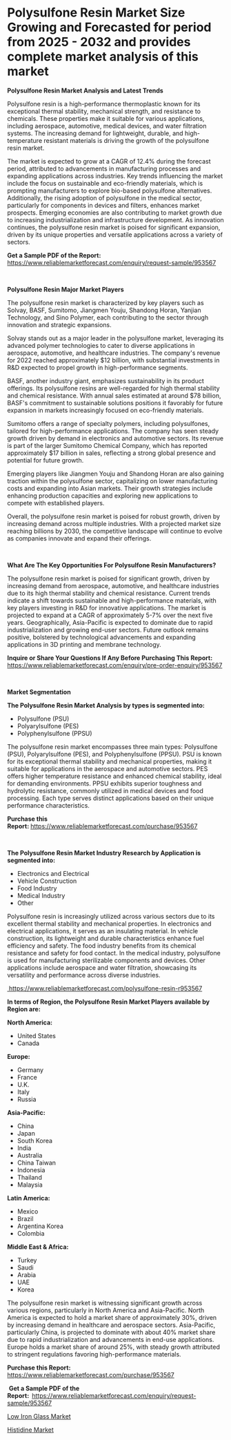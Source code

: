 <p><h1>Polysulfone Resin Market Size Growing and Forecasted for period from 2025 - 2032 and provides complete market analysis of this market</h1></p><p><strong>Polysulfone Resin Market Analysis and Latest Trends</strong></p>
<p><p>Polysulfone resin is a high-performance thermoplastic known for its exceptional thermal stability, mechanical strength, and resistance to chemicals. These properties make it suitable for various applications, including aerospace, automotive, medical devices, and water filtration systems. The increasing demand for lightweight, durable, and high-temperature resistant materials is driving the growth of the polysulfone resin market.</p><p>The market is expected to grow at a CAGR of 12.4% during the forecast period, attributed to advancements in manufacturing processes and expanding applications across industries. Key trends influencing the market include the focus on sustainable and eco-friendly materials, which is prompting manufacturers to explore bio-based polysulfone alternatives. Additionally, the rising adoption of polysulfone in the medical sector, particularly for components in devices and filters, enhances market prospects. Emerging economies are also contributing to market growth due to increasing industrialization and infrastructure development. As innovation continues, the polysulfone resin market is poised for significant expansion, driven by its unique properties and versatile applications across a variety of sectors.</p></p>
<p><strong>Get a Sample PDF of the Report:&nbsp;</strong> <a href="https://www.reliablemarketforecast.com/enquiry/request-sample/953567?utm_campaign=1105&utm_medium=2&utm_source=Github&utm_content=ia&utm_term=07032025&utm_id=polysulfone-resin">https://www.reliablemarketforecast.com/enquiry/request-sample/953567</a></p>
<p>&nbsp;</p>
<p><strong>Polysulfone Resin Major Market Players</strong></p>
<p><p>The polysulfone resin market is characterized by key players such as Solvay, BASF, Sumitomo, Jiangmen Youju, Shandong Horan, Yanjian Technology, and Sino Polymer, each contributing to the sector through innovation and strategic expansions.</p><p>Solvay stands out as a major leader in the polysulfone market, leveraging its advanced polymer technologies to cater to diverse applications in aerospace, automotive, and healthcare industries. The company's revenue for 2022 reached approximately $12 billion, with substantial investments in R&D expected to propel growth in high-performance segments.</p><p>BASF, another industry giant, emphasizes sustainability in its product offerings. Its polysulfone resins are well-regarded for high thermal stability and chemical resistance. With annual sales estimated at around $78 billion, BASF's commitment to sustainable solutions positions it favorably for future expansion in markets increasingly focused on eco-friendly materials.</p><p>Sumitomo offers a range of specialty polymers, including polysulfones, tailored for high-performance applications. The company has seen steady growth driven by demand in electronics and automotive sectors. Its revenue is part of the larger Sumitomo Chemical Company, which has reported approximately $17 billion in sales, reflecting a strong global presence and potential for future growth.</p><p>Emerging players like Jiangmen Youju and Shandong Horan are also gaining traction within the polysulfone sector, capitalizing on lower manufacturing costs and expanding into Asian markets. Their growth strategies include enhancing production capacities and exploring new applications to compete with established players.</p><p>Overall, the polysulfone resin market is poised for robust growth, driven by increasing demand across multiple industries. With a projected market size reaching billions by 2030, the competitive landscape will continue to evolve as companies innovate and expand their offerings.</p></p>
<p>&nbsp;</p>
<p><strong>What Are The Key Opportunities For Polysulfone Resin Manufacturers?</strong></p>
<p><p>The polysulfone resin market is poised for significant growth, driven by increasing demand from aerospace, automotive, and healthcare industries due to its high thermal stability and chemical resistance. Current trends indicate a shift towards sustainable and high-performance materials, with key players investing in R&D for innovative applications. The market is projected to expand at a CAGR of approximately 5-7% over the next five years. Geographically, Asia-Pacific is expected to dominate due to rapid industrialization and growing end-user sectors. Future outlook remains positive, bolstered by technological advancements and expanding applications in 3D printing and membrane technology.</p></p>
<p><strong>Inquire or Share Your Questions If Any Before Purchasing This Report:</strong> <a href="https://www.reliablemarketforecast.com/enquiry/pre-order-enquiry/953567?utm_campaign=1105&utm_medium=2&utm_source=Github&utm_content=ia&utm_term=07032025&utm_id=polysulfone-resin">https://www.reliablemarketforecast.com/enquiry/pre-order-enquiry/953567</a></p>
<p>&nbsp;</p>
<p><strong>Market Segmentation</strong></p>
<p><strong>The Polysulfone Resin Market Analysis by types is segmented into:</strong></p>
<p><ul><li>Polysulfone (PSU)</li><li>Polyarylsulfone (PES)</li><li>Polyphenylsulfone (PPSU)</li></ul></p>
<p><p>The polysulfone resin market encompasses three main types: Polysulfone (PSU), Polyarylsulfone (PES), and Polyphenylsulfone (PPSU). PSU is known for its exceptional thermal stability and mechanical properties, making it suitable for applications in the aerospace and automotive sectors. PES offers higher temperature resistance and enhanced chemical stability, ideal for demanding environments. PPSU exhibits superior toughness and hydrolytic resistance, commonly utilized in medical devices and food processing. Each type serves distinct applications based on their unique performance characteristics.</p></p>
<p><strong>Purchase this Report:&nbsp;</strong><a href="https://www.reliablemarketforecast.com/purchase/953567?utm_campaign=1105&utm_medium=2&utm_source=Github&utm_content=ia&utm_term=07032025&utm_id=polysulfone-resin">https://www.reliablemarketforecast.com/purchase/953567</a></p>
<p>&nbsp;</p>
<p><strong>The Polysulfone Resin Market Industry Research by Application is segmented into:</strong></p>
<p><ul><li>Electronics and Electrical</li><li>Vehicle Construction</li><li>Food Industry</li><li>Medical Industry</li><li>Other</li></ul></p>
<p><p>Polysulfone resin is increasingly utilized across various sectors due to its excellent thermal stability and mechanical properties. In electronics and electrical applications, it serves as an insulating material. In vehicle construction, its lightweight and durable characteristics enhance fuel efficiency and safety. The food industry benefits from its chemical resistance and safety for food contact. In the medical industry, polysulfone is used for manufacturing sterilizable components and devices. Other applications include aerospace and water filtration, showcasing its versatility and performance across diverse industries.</p></p>
<p><a href="https://www.reliablemarketforecast.com/polysulfone-resin-r953567?utm_campaign=1105&utm_medium=2&utm_source=Github&utm_content=ia&utm_term=07032025&utm_id=polysulfone-resin">&nbsp;https://www.reliablemarketforecast.com/polysulfone-resin-r953567</a></p>
<p><strong>In terms of Region, the Polysulfone Resin Market Players available by Region are:</strong></p>
<p>
    <p> <strong> North America: </strong>
        <ul>
            <li>United States</li>
            <li>Canada</li>
        </ul>
        </p> 
    <p> <strong> Europe: </strong>
        <ul>
            <li>Germany</li>
            <li>France</li>
            <li>U.K.</li>
            <li>Italy</li>
            <li>Russia</li>
        </ul>
        </p> 
    <p> <strong> Asia-Pacific: </strong>
        <ul>
            <li>China</li>
            <li>Japan</li>
            <li>South Korea</li>
            <li>India</li>
            <li>Australia</li>
            <li>China Taiwan</li>
            <li>Indonesia</li>
            <li>Thailand</li>
            <li>Malaysia</li>
        </ul>
        </p> 
    <p> <strong> Latin America: </strong>
        <ul>
            <li>Mexico</li>
            <li>Brazil</li>
            <li>Argentina Korea</li>
            <li>Colombia</li>
        </ul>
        </p> 
    <p> <strong> Middle East & Africa: </strong>
        <ul>
            <li>Turkey</li>
            <li>Saudi</li>
            <li>Arabia</li>
            <li>UAE</li>
            <li>Korea</li>
        </ul>
    </p>
    </p>
<p><p>The polysulfone resin market is witnessing significant growth across various regions, particularly in North America and Asia-Pacific. North America is expected to hold a market share of approximately 30%, driven by increasing demand in healthcare and aerospace sectors. Asia-Pacific, particularly China, is projected to dominate with about 40% market share due to rapid industrialization and advancements in end-use applications. Europe holds a market share of around 25%, with steady growth attributed to stringent regulations favoring high-performance materials.</p></p>
<p><strong>Purchase this Report: </strong><a href="https://www.reliablemarketforecast.com/purchase/953567?utm_campaign=1105&utm_medium=2&utm_source=Github&utm_content=ia&utm_term=07032025&utm_id=polysulfone-resin">https://www.reliablemarketforecast.com/purchase/953567</a></p>
<p>&nbsp;<strong>Get a Sample PDF of the Report:&nbsp;&nbsp;</strong><a href="https://www.reliablemarketforecast.com/enquiry/request-sample/953567?utm_campaign=1105&utm_medium=2&utm_source=Github&utm_content=ia&utm_term=07032025&utm_id=polysulfone-resin">https://www.reliablemarketforecast.com/enquiry/request-sample/953567</a></p>
<p><strong></strong></p>
<p><p><a href="https://github.com/monacaquddus/Market-Research-Report-List-1/blob/main/low-iron-glass-market.md?utm_campaign=1105&utm_medium=2&utm_source=Github&utm_content=ia&utm_term=07032025&utm_id=polysulfone-resin">Low Iron Glass Market</a></p><p><a href="https://github.com/owaysusing/Market-Research-Report-List-1/blob/main/histidine-market.md?utm_campaign=1105&utm_medium=2&utm_source=Github&utm_content=ia&utm_term=07032025&utm_id=polysulfone-resin">Histidine Market</a></p></p>